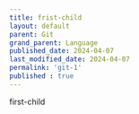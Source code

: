 ```yaml
---
title: frist-child
layout: default
parent: Git
grand_parent: Language
published_date: 2024-04-07
last_modified_date: 2024-04-07
permalink: 'git-1'
published : true
---
```


first-child

